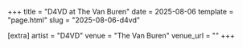 +++
title = "D4VD at The Van Buren"
date = 2025-08-06
template = "page.html"
slug = "2025-08-06-d4vd"

[extra]
artist = "D4VD"
venue = "The Van Buren"
venue_url = ""
+++
